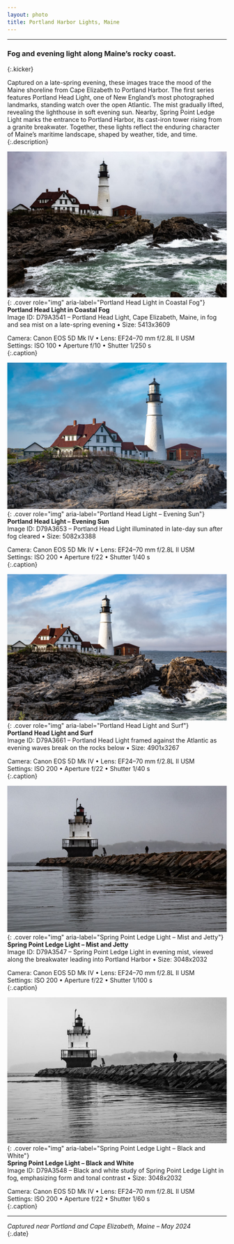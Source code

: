 ```yaml
---
layout: photo
title: Portland Harbor Lights, Maine
---
```


---

### Fog and evening light along Maine’s rocky coast.  
{:.kicker}

Captured on a late-spring evening, these images trace the mood of the Maine shoreline from Cape Elizabeth to Portland Harbor. The first series features Portland Head Light, one of New England’s most photographed landmarks, standing watch over the open Atlantic. The mist gradually lifted, revealing the lighthouse in soft evening sun. Nearby, Spring Point Ledge Light marks the entrance to Portland Harbor, its cast-iron tower rising from a granite breakwater. Together, these lights reflect the enduring character of Maine’s maritime landscape, shaped by weather, tide, and time.  
{:.description}

<div class="grid" role="list">

<div class="tile">

![Portland Head Light in Coastal Fog](/gallery/landscapes/assets/portland-me/D79A3541.jpg){: .cover role="img" aria-label="Portland Head Light in Coastal Fog"}  
**Portland Head Light in Coastal Fog**  
Image ID: D79A3541 – Portland Head Light, Cape Elizabeth, Maine, in fog and sea mist on a late-spring evening • Size: 5413x3609  

Camera: Canon EOS 5D Mk IV • Lens: EF24–70 mm f/2.8L II USM  
Settings: ISO 100 • Aperture f/10 • Shutter 1/250 s  
{:.caption}

</div>

<div class="tile">

![Portland Head Light – Evening Sun](/gallery/landscapes/assets/portland-me/D79A3653.jpg){: .cover role="img" aria-label="Portland Head Light – Evening Sun"}  
**Portland Head Light – Evening Sun**  
Image ID: D79A3653 – Portland Head Light illuminated in late-day sun after fog cleared • Size: 5082x3388  

Camera: Canon EOS 5D Mk IV • Lens: EF24–70 mm f/2.8L II USM  
Settings: ISO 200 • Aperture f/22 • Shutter 1/40 s  
{:.caption}

</div>

<div class="tile">

![Portland Head Light and Surf](/gallery/landscapes/assets/portland-me/D79A3661.jpg){: .cover role="img" aria-label="Portland Head Light and Surf"}  
**Portland Head Light and Surf**  
Image ID: D79A3661 – Portland Head Light framed against the Atlantic as evening waves break on the rocks below • Size: 4901x3267  

Camera: Canon EOS 5D Mk IV • Lens: EF24–70 mm f/2.8L II USM  
Settings: ISO 200 • Aperture f/22 • Shutter 1/40 s  
{:.caption}

</div>

</div>

<div class="grid" role="list">

<div class="tile">

![Spring Point Ledge Light – Mist and Jetty](/gallery/landscapes/assets/portland-me/D79A3548.jpg){: .cover role="img" aria-label="Spring Point Ledge Light – Mist and Jetty"}  
**Spring Point Ledge Light – Mist and Jetty**  
Image ID: D79A3547 – Spring Point Ledge Light in evening mist, viewed along the breakwater leading into Portland Harbor • Size: 3048x2032  

Camera: Canon EOS 5D Mk IV • Lens: EF24–70 mm f/2.8L II USM  
Settings: ISO 200 • Aperture f/22 • Shutter 1/100 s  
{:.caption}

</div>

<div class="tile">

![Spring Point Ledge Light – Black and White](/gallery/landscapes/assets/portland-me/D79A3547.jpg){: .cover role="img" aria-label="Spring Point Ledge Light – Black and White"}  
**Spring Point Ledge Light – Black and White**  
Image ID: D79A3548 – Black and white study of Spring Point Ledge Light in fog, emphasizing form and tonal contrast • Size: 3048x2032  

Camera: Canon EOS 5D Mk IV • Lens: EF24–70 mm f/2.8L II USM  
Settings: ISO 200 • Aperture f/22 • Shutter 1/60 s  
{:.caption}

</div>

</div>

---

*Captured near Portland and Cape Elizabeth, Maine – May 2024*  
{:.date}

